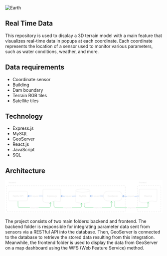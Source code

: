![Earth](/frontend/public/scadash.gif)

## Real Time Data

This repository is used to display a 3D terrain model with a main feature that visualizes real-time data in popups at each coordinate. Each coordinate represents the location of a sensor used to monitor various parameters, such as water conditions, weather, and more.

## Data requirements

- Coordinate sensor
- Building
- Dam boundary
- Terrain RGB tiles
- Satellite tiles

## Technology

- Express.js
- MySQL
- GeoServer
- React.js
- JavaScript
- SQL

## Architecture

![Earth](frontend/public/alur-real-time-data.png)

The project consists of two main folders: backend and frontend. The backend folder is responsible for integrating parameter data sent from sensors via a RESTful API into the database. Then, GeoServer is connected to the database to retrieve the stored data resulting from this integration. Meanwhile, the frontend folder is used to display the data from GeoServer on a map dashboard using the WFS (Web Feature Service) method.
